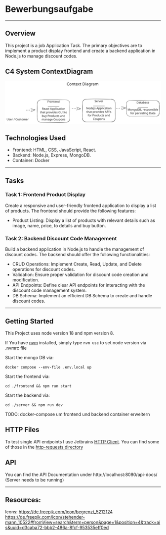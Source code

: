 # Bewerbungsaufgabe

---

## Overview
This project is a job Application Task. The primary objectives are to implement a product display frontend and create a backend application in Node.js to manage discount codes.

## C4 System ContextDiagram
![Architecture](assets/images/context-diagram.svg)

## Technologies Used
- Frontend: HTML, CSS, JavaScript, React.
- Backend: Node.js, Express, MongoDB.
- Container: Docker

___

## Tasks
### Task 1: Frontend Product Display
Create a responsive and user-friendly frontend application to display a list of products. The frontend should provide the following features:
- Product Listing: Display a list of products with relevant details such as image, name, price, to details and buy button.


### Task 2: Backend Discount Code Management
Build a backend application in Node.js to handle the management of discount codes. The backend should offer the following functionalities:

- CRUD Operations: Implement Create, Read, Update, and Delete operations for discount codes.
- Validation: Ensure proper validation for discount code creation and modification.
- API Endpoints: Define clear API endpoints for interacting with the discount code management system.
- DB Schema: Implement an efficient DB Schema to create and handle discount codes.

___

## Getting Started

This Project uses node version 18 and npm version 8.

If You have [nvm](https://github.com/nvm-sh/nvm) installed, simply type ``nvm use`` to set node version via .nvmrc file

Start the mongo DB via:
```
docker compose --env-file .env.local up
```
Start the frontend via:
```
cd ./frontend && npm run start
```
Start the backend via:
```
cd ./server && npm run dev
```

TODO: docker-compose um frontend und backend container erweitern


## HTTP Files
To test single API endpoints I use Jetbrains [HTTP Client](https://www.jetbrains.com/help/idea/http-client-in-product-code-editor.html).
You can find some of those in the [http-requests directory](./assets/http-requests)


## API
You can find the API Documentation under http://localhost:8080/api-docs/ (Server needs to be running)
___

## Resources: 
Icons: 
https://de.freepik.com/icon/begrenzt_5212124
https://de.freepik.com/icon/stehender-mann_10522#fromView=search&term=person&page=1&position=4&track=ais&uuid=d3caba72-bbb2-486a-8fcf-953535eff0ed